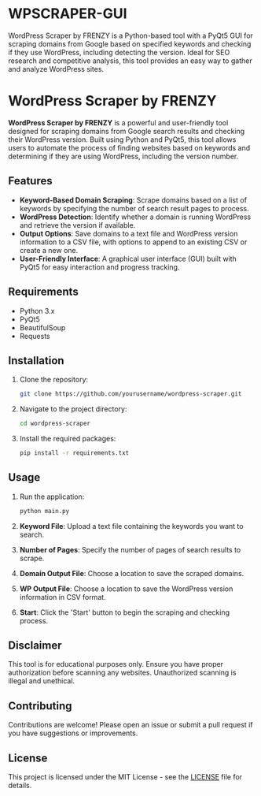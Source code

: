 # WPSCRAPER-GUI
WordPress Scraper by FRENZY is a Python-based tool with a PyQt5 GUI for scraping domains from Google based on specified keywords and checking if they use WordPress, including detecting the version. Ideal for SEO research and competitive analysis, this tool provides an easy way to gather and analyze WordPress sites.
# WordPress Scraper by FRENZY

**WordPress Scraper by FRENZY** is a powerful and user-friendly tool designed for scraping domains from Google search results and checking their WordPress version. Built using Python and PyQt5, this tool allows users to automate the process of finding websites based on keywords and determining if they are using WordPress, including the version number.

## Features

- **Keyword-Based Domain Scraping**: Scrape domains based on a list of keywords by specifying the number of search result pages to process.
- **WordPress Detection**: Identify whether a domain is running WordPress and retrieve the version if available.
- **Output Options**: Save domains to a text file and WordPress version information to a CSV file, with options to append to an existing CSV or create a new one.
- **User-Friendly Interface**: A graphical user interface (GUI) built with PyQt5 for easy interaction and progress tracking.

## Requirements

- Python 3.x
- PyQt5
- BeautifulSoup
- Requests

## Installation

1. Clone the repository:

    ```bash
    git clone https://github.com/yourusername/wordpress-scraper.git
    ```

2. Navigate to the project directory:

    ```bash
    cd wordpress-scraper
    ```

3. Install the required packages:

    ```bash
    pip install -r requirements.txt
    ```

## Usage

1. Run the application:

    ```bash
    python main.py
    ```

2. **Keyword File**: Upload a text file containing the keywords you want to search.

3. **Number of Pages**: Specify the number of pages of search results to scrape.

4. **Domain Output File**: Choose a location to save the scraped domains.

5. **WP Output File**: Choose a location to save the WordPress version information in CSV format.

6. **Start**: Click the 'Start' button to begin the scraping and checking process.

## Disclaimer

This tool is for educational purposes only. Ensure you have proper authorization before scanning any websites. Unauthorized scanning is illegal and unethical.

## Contributing

Contributions are welcome! Please open an issue or submit a pull request if you have suggestions or improvements.

## License

This project is licensed under the MIT License - see the [LICENSE](LICENSE) file for details.
